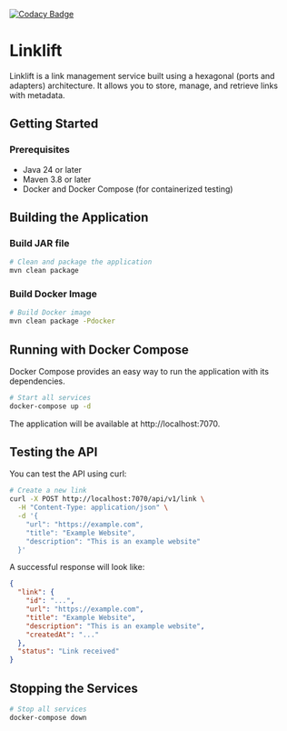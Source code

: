 [![Codacy Badge](https://app.codacy.com/project/badge/Grade/78972e21471a44e794375fe00ac862ea)](https://app.codacy.com/gh/robfrank/linklift/dashboard?utm_source=gh&utm_medium=referral&utm_content=&utm_campaign=Badge_grade)

# Linklift

Linklift is a link management service built using a hexagonal (ports and adapters) architecture. It allows you to store, manage, and retrieve links with metadata.

## Getting Started

### Prerequisites

- Java 24 or later
- Maven 3.8 or later
- Docker and Docker Compose (for containerized testing)

## Building the Application

### Build JAR file

```bash
# Clean and package the application
mvn clean package
```

### Build Docker Image

```bash
# Build Docker image
mvn clean package -Pdocker
```

## Running with Docker Compose

Docker Compose provides an easy way to run the application with its dependencies.

```bash
# Start all services
docker-compose up -d
```

The application will be available at http://localhost:7070.

## Testing the API

You can test the API using curl:

```bash
# Create a new link
curl -X POST http://localhost:7070/api/v1/link \
  -H "Content-Type: application/json" \
  -d '{
    "url": "https://example.com",
    "title": "Example Website",
    "description": "This is an example website"
  }'
```

A successful response will look like:

```json
{
  "link": {
    "id": "...",
    "url": "https://example.com",
    "title": "Example Website",
    "description": "This is an example website",
    "createdAt": "..."
  },
  "status": "Link received"
}
```

## Stopping the Services

```bash
# Stop all services
docker-compose down
```
